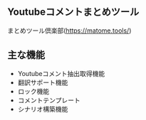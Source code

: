 ## Youtubeコメントまとめツール
まとめツール倶楽部(https://matome.tools/)

## 主な機能
- Youtubeコメント抽出取得機能
- 翻訳サポート機能
- ロック機能
- コメントテンプレート
- シナリオ構築機能

